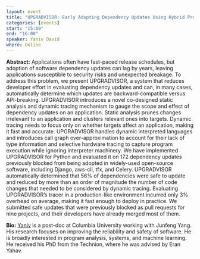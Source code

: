 ```yaml
---
layout: event
title: "UPGRADVISOR: Early Adopting Dependency Updates Using Hybrid Program Analysis and Hardware Tracing"
categories: [events]
start: "15:00"
end: "16:00"
speaker: Yaniv David
where: Online
---
```


**Abstract:**
Applications often have fast-paced release schedules, but adoption of software dependency updates can lag by years, leaving applications susceptible to security risks and unexpected breakage. To address this problem, we present UPGRADVISOR, a system that reduces developer effort in evaluating dependency updates and can, in many cases, automatically determine which updates are backward-compatible versus API-breaking. UPGRADVISOR introduces a novel co-designed static analysis and dynamic tracing mechanism to gauge the scope and effect of dependency updates on an application. Static analysis prunes changes irrelevant to an application and clusters relevant ones into targets. Dynamic tracing needs to focus only on whether targets affect an application, making it fast and accurate. UPGRADVISOR handles dynamic interpreted languages and introduces call graph over-approximation to account for their lack of type information and selective hardware tracing to capture program execution while ignoring interpreter machinery. We have implemented UPGRADVISOR for Python and evaluated it on 172 dependency updates previously blocked from being adopted in widely-used open-source software, including Django, aws-cli, tfx, and Celery. UPGRADVISOR automatically determined that 56% of dependencies were safe to update and reduced by more than an order of magnitude the number of code changes that needed to be considered by dynamic tracing. Evaluating UPGRADVISOR’s tracer in a production-like environment incurred only 3% overhead on average, making it fast enough to deploy in practice. We submitted safe updates that were previously blocked as pull requests for nine projects, and their developers have already merged most of them.

**Bio:**
[Yaniv](https://yanivmd.github.io) is a post-doc at Columbia University working with Junfeng Yang. His research focuses on improving the reliability and safety of software. He is broadly interested in program analysis, systems, and machine learning. He received his PhD from the Technion, where he was advised by Eran Yahav.
